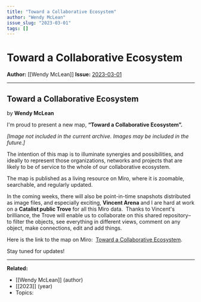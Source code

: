 ```yaml
---
title: "Toward a Collaborative Ecosystem"
author: "Wendy McLean"
issue_slug: "2023-03-01"
tags: []
---
```


# Toward a Collaborative Ecosystem

**Author:** [[Wendy McLean]]
**Issue:** [2023-03-01](https://plex.collectivesensecommons.org/2023-03-01/)

---

## Toward a Collaborative Ecosystem
by **Wendy McLean**

I'm proud to present a new map, **“Toward a Collaborative Ecosystem”.**

*[Image not included in the current archive. Images may be included in the future.]*

The intention of this map is to illuminate synergies and possibilities, and ideally to represent those organizations, networks and projects that are likely to be of service to the whole of our collaborative ecosystem.

The map is published as a living resource on Miro, where it is zoomable, searchable, and regularly updated.

In the coming weeks, there will also be point-in-time snapshots distributed as image files, and especially exciting, **Vincent Arena** and I are hard at work on a **Catalist public Trove** for all this Miro data.  Thanks to Vincent's brilliance, the Trove will enable us to collaborate on this shared repository–to filter the objects, see everything in different views, comment on any object, make connections, edit and add things.

Here is the link to the map on Miro:  [Toward a Collaborative Ecosystem](https://miro.com/app/board/uXjVPlpxoeM=/?share_link_id=149420567606).

Stay tuned for updates!

---

**Related:**
- [[Wendy McLean]] (author)
- [[2023]] (year)
- Topics: 

